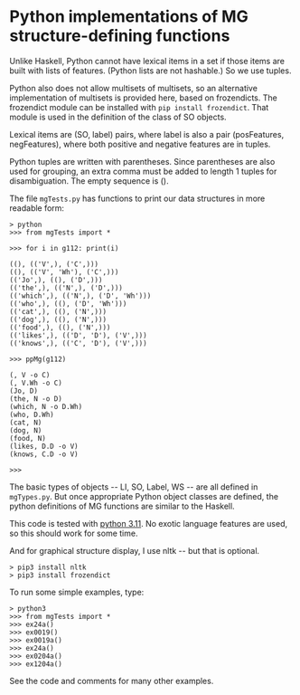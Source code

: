 # Python implementations of MG structure-defining functions

Unlike Haskell, Python cannot have lexical items in a set if those items
are built with lists of features. (Python lists are not hashable.) So we use tuples.

Python also does not allow multisets of multisets,
so an alternative implementation of multisets is provided here,
based on frozendicts.
The frozendict module can be installed with ```pip install frozendict```.
That module is used in the definition of the class of SO objects.

Lexical items are (SO, label) pairs, where label is also a pair
(posFeatures, negFeatures), where both positive and negative features are in tuples.

Python tuples are written with parentheses.
Since parentheses are also used for grouping, 
an extra comma must be added to length 1 tuples for disambiguation.
The empty sequence is ().

The file ```mgTests.py``` has functions to print  our
data structures in more readable form:

```
> python
>>> from mgTests import *

>>> for i in g112: print(i)

((), (('V',), ('C',)))
((), (('V', 'Wh'), ('C',)))
(('Jo',), ((), ('D',)))
(('the',), (('N',), ('D',)))
(('which',), (('N',), ('D', 'Wh')))
(('who',), ((), ('D', 'Wh')))
(('cat',), ((), ('N',)))
(('dog',), ((), ('N',)))
(('food',), ((), ('N',)))
(('likes',), (('D', 'D'), ('V',)))
(('knows',), (('C', 'D'), ('V',)))

>>> ppMg(g112)

(, V -o C)
(, V.Wh -o C)
(Jo, D)
(the, N -o D)
(which, N -o D.Wh)
(who, D.Wh)
(cat, N)
(dog, N)
(food, N)
(likes, D.D -o V)
(knows, C.D -o V)

>>> 
```

The basic types of objects -- LI, SO, Label, WS -- are all defined in ```mgTypes.py```.
But once appropriate Python object classes are defined,
the python definitions of MG functions are similar to the Haskell.

This code is tested with [python 3.11](https://www.python.org/).
No exotic language features are used, so this should work for some time.

And for graphical structure display, I use nltk -- but that is optional.

```
> pip3 install nltk
> pip3 install frozendict
```

To run some simple examples, type:

```
> python3
>>> from mgTests import *
>>> ex24a()
>>> ex0019()
>>> ex0019a()
>>> ex24a()
>>> ex0204a()
>>> ex1204a()
```

See the code and comments for many other examples.
